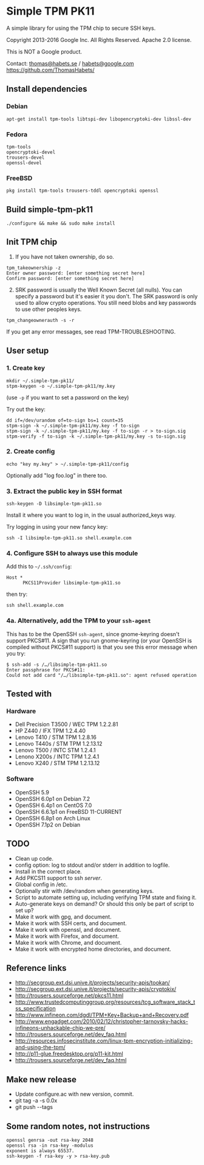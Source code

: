 # Simple TPM PK11

A simple library for using the TPM chip to secure SSH keys.

Copyright 2013-2016 Google Inc. All Rights Reserved.
Apache 2.0 license.

This is NOT a Google product.

Contact: thomas@habets.se / habets@google.com  
https://github.com/ThomasHabets/


## Install dependencies

### Debian
```shell
apt-get install tpm-tools libtspi-dev libopencryptoki-dev libssl-dev
```

### Fedora
```shell
tpm-tools
opencryptoki-devel
trousers-devel
openssl-devel
```

### FreeBSD
```shell
pkg install tpm-tools trousers-tddl opencryptoki openssl
```

## Build simple-tpm-pk11
```shell
./configure && make && sudo make install
```


## Init TPM chip
1. If you have not taken ownership, do so.
```shell
tpm_takeownership -z
Enter owner password: [enter something secret here]
Confirm password: [enter something secret here]
```

2. SRK password is usually the Well Known Secret (all nulls). You can
   specify a password but it's easier it you don't. The SRK password is only
   used to allow crypto operations. You still need blobs and key passwords to
   use other peoples keys.
```shell
tpm_changeownerauth -s -r
```

If you get any error messages, see read TPM-TROUBLESHOOTING.

## User setup

### 1. Create key
```
mkdir ~/.simple-tpm-pk11/
stpm-keygen -o ~/.simple-tpm-pk11/my.key
```

(use `-p` if you want to set a password on the key)

Try out the key:
```
dd if=/dev/urandom of=to-sign bs=1 count=35
stpm-sign -k ~/.simple-tpm-pk11/my.key -f to-sign
stpm-sign -k ~/.simple-tpm-pk11/my.key -f to-sign -r > to-sign.sig
stpm-verify -f to-sign -k ~/.simple-tpm-pk11/my.key -s to-sign.sig
```

### 2. Create config
```
echo "key my.key" > ~/.simple-tpm-pk11/config
```

Optionally add "log foo.log" in there too.


### 3. Extract the public key in SSH format
```
ssh-keygen -D libsimple-tpm-pk11.so
```

Install it where you want to log in, in the usual authorized_keys way.

Try logging in using your new fancy key:
```
ssh -I libsimple-tpm-pk11.so shell.example.com
```

### 4. Configure SSH to always use this module
Add this to `~/.ssh/config`:
```
Host *
      PKCS11Provider libsimple-tpm-pk11.so
```

then try:
```shell
ssh shell.example.com
```

### 4a. Alternatively, add the TPM to your `ssh-agent`

This has to be the OpenSSH `ssh-agent`, since gnome-keyring doesn't support
PKCS#11. A sign that you run gnome-keyring (or your OpenSSH is compiled
without PKCS#11 support) is that you see this error message when you try:

```
$ ssh-add -s /…/libsimple-tpm-pk11.so
Enter passphrase for PKCS#11: 
Could not add card "/…/libsimple-tpm-pk11.so": agent refused operation
```

## Tested with

### Hardware
* Dell Precision T3500 / WEC TPM 1.2.2.81
* HP Z440 / IFX TPM 1.2.4.40
* Lenovo T410 / STM TPM 1.2.8.16
* Lenovo T440s / STM TPM 1.2.13.12
* Lenovo T500 / INTC STM 1.2.4.1
* Lenono X200s / INTC TPM 1.2.4.1
* Lenovo X240 / STM TPM 1.2.13.12

### Software
* OpenSSH 5.9
* OpenSSH 6.0p1 on Debian 7.2
* OpenSSH 6.4p1 on CentOS 7.0
* OpenSSH 6.6.1p1 on FreeBSD 11-CURRENT
* OpenSSH 6.8p1 on Arch Linux
* OpenSSH 7.1p2 on Debian

## TODO
* Clean up code.
* config option: log to stdout and/or stderr in addition to logfile.
* Install in the correct place.
* Add PKCS11 support to ssh *server*.
* Global config in /etc.
* Optionally stir with /dev/random when generating keys.
* Script to automate setting up, including verifying TPM state and fixing it.
* Auto-generate keys on demand? Or should this only be part of script to set up?
* Make it work with gpg, and document.
* Make it work with SSH certs, and document.
* Make it work with openssl, and document.
* Make it work with Firefox, and document.
* Make it work with Chrome, and document.
* Make it work with encrypted home directories, and document.


## Reference links
* http://secgroup.ext.dsi.unive.it/projects/security-apis/tookan/
* http://secgroup.ext.dsi.unive.it/projects/security-apis/cryptokix/
* http://trousers.sourceforge.net/pkcs11.html
* http://www.trustedcomputinggroup.org/resources/tcg_software_stack_tss_specification
* http://www.infineon.com/dgdl/TPM+Key+Backup+and+Recovery.pdf
* http://www.engadget.com/2010/02/12/christopher-tarnovsky-hacks-infineons-unhackable-chip-we-pre/
* http://trousers.sourceforge.net/dev_faq.html
* http://resources.infosecinstitute.com/linux-tpm-encryption-initializing-and-using-the-tpm/
* http://p11-glue.freedesktop.org/p11-kit.html
* http://trousers.sourceforge.net/dev_faq.html


## Make new release
* Update configure.ac with new version, commit.
* git tag -a -s 0.0x
* git push --tags


## Some random notes, not instructions
```shell
openssl genrsa -out rsa-key 2048
openssl rsa -in rsa-key -modulus
exponent is always 65537.
ssh-keygen -f rsa-key -y > rsa-key.pub
```
